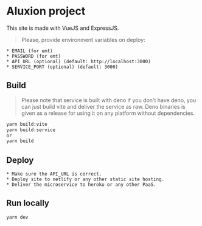 
# Aluxion project

This site is made with VueJS and ExpressJS.

> Please, provide environment variables on deploy:

    * EMAIL (for emt)
    * PASSWORD (for emt)
    * API_URL (optional) (default: http://localhost:3000)
    * SERVICE_PORT (optional) (default: 3000)

## Build 

> Please note that service is built with deno if you don't have deno, you can just build vite and deliver the service as raw.
> Deno binaries is given as a release for using it on any platform without dependencies.

```bash
yarn build:vite
yarn build:service
or
yarn build
```

## Deploy

    * Make sure the API_URL is correct.
    * Deploy site to netlify or any other static site hosting.
    * Deliver the microservice to heroku or any other PaaS.

## Run locally

```bash
yarn dev
```
